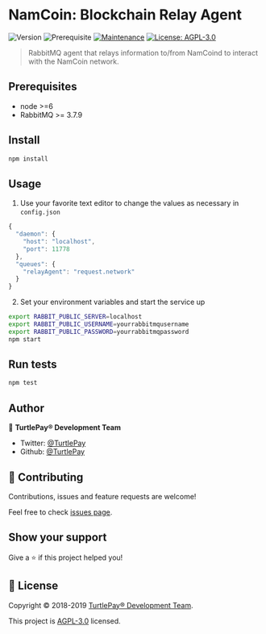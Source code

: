 # NamCoin: Blockchain Relay Agent
![Version](https://img.shields.io/badge/version-0.0.1-blue.svg?cacheSeconds=2592000) ![Prerequisite](https://img.shields.io/badge/node-%3E%3D6-blue.svg) [![Maintenance](https://img.shields.io/badge/Maintained%3F-yes-green.svg)](https://github.com/TurtlePay/blockchain-relay-agent/graphs/commit-activity) [![License: AGPL-3.0](https://img.shields.io/badge/license-AGL--3.0-yellow.svg)](https://github.com/TurtlePay/blockchain-relay-agent/blob/master/LICENSE)

> RabbitMQ agent that relays information to/from NamCoind to interact with the NamCoin network.

## Prerequisites

- node >=6
- RabbitMQ >= 3.7.9

## Install

```sh
npm install
```

## Usage

1) Use your favorite text editor to change the values as necessary in `config.json`

```javascript
{
  "daemon": {
    "host": "localhost",
    "port": 11778
  },
  "queues": {
    "relayAgent": "request.network"
  }
}
```

2) Set your environment variables and start the service up

```sh
export RABBIT_PUBLIC_SERVER=localhost
export RABBIT_PUBLIC_USERNAME=yourrabbitmqusername
export RABBIT_PUBLIC_PASSWORD=yourrabbitmqpassword
npm start
```

## Run tests

```sh
npm test
```

## Author

👤 **TurtlePay® Development Team**

* Twitter: [@TurtlePay](https://twitter.com/TurtlePay)
* Github: [@TurtlePay](https://github.com/TurtlePay)

## 🤝 Contributing

Contributions, issues and feature requests are welcome!

Feel free to check [issues page](https://github.com/TurtlePay/blockchain-relay-agent/issues).

## Show your support

Give a ⭐️ if this project helped you!


## 📝 License

Copyright © 2018-2019 [TurtlePay® Development Team](https://github.com/TurtlePay).

This project is [AGPL-3.0](https://github.com/TurtlePay/blockchain-relay-agent/blob/master/LICENSE) licensed.
